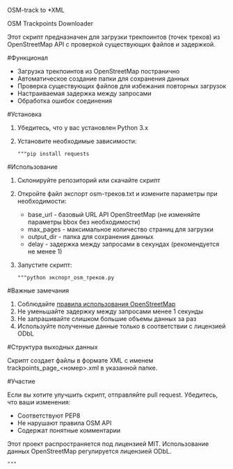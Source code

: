 OSM-track to *XML



OSM Trackpoints Downloader

Этот скрипт предназначен для загрузки трекпоинтов (точек треков) из OpenStreetMap API с проверкой существующих файлов и задержкой.

#Функционал

- Загрузка трекпоинтов из OpenStreetMap постранично
- Автоматическое создание папки для сохранения данных
- Проверка существующих файлов для избежания повторных загрузок
- Настраиваемая задержка между запросами
- Обработка ошибок соединения

#Установка

1. Убедитесь, что у вас установлен Python 3.x
2. Установите необходимые зависимости:
  

       """pip install requests
   
#Использование

1. Склонируйте репозиторий или скачайте скрипт
2. Откройте файл экспорт osm-треков.txt и измените параметры при необходимости:
   - base_url - базовый URL API OpenStreetMap (не изменяйте параметры bbox без необходимости)
   - max_pages - максимальное количество страниц для загрузки
   - output_dir - папка для сохранения данных
   - delay - задержка между запросами в секундах (рекомендуется не менее 1)

3. Запустите скрипт:
  
       """python экспорт_osm_треков.py
   
#Важные замечания

1. Соблюдайте [правила использования OpenStreetMap](https://wiki.openstreetmap.org/wiki/RU:Правила_использования_данных)
2. Не уменьшайте задержку между запросами менее 1 секунды
3. Не запрашивайте слишком большие объемы данных за раз
4. Используйте полученные данные только в соответствии с лицензией ODbL

#Структура выходных данных

Скрипт создает файлы в формате XML с именем trackpoints_page_<номер>.xml в указанной папке.

#Участие

Если вы хотите улучшить скрипт, отправляйте pull request. Убедитесь, что ваши изменения:
- Соответствуют PEP8
- Не нарушают правила OSM API
- Содержат понятные комментарии



Этот проект распространяется под лицензией MIT. Использование данных OpenStreetMap регулируется лицензией ODbL.

    """
